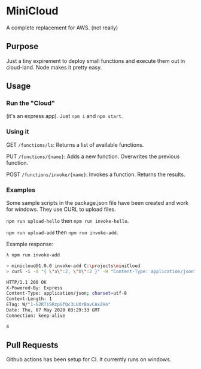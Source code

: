 # MiniCloud
A complete replacement for AWS. (not really)

## Purpose
Just a tiny expirement to deploy small functions and execute them out in cloud-land. Node makes it pretty easy.

## Usage

### Run the "Cloud"
(it's an express app). Just `npm i` and `npm start`.

### Using it

GET `/functions/ls`: Returns a list of available functions.

PUT `/functions/{name}`: Adds a new function. Overwrites the previous function.

POST `/functions/invoke/{name}`: Invokes a function. Returns the results.

### Examples

Some sample scripts in the package.json file have been created and work for windows. They use CURL to upload files.

`npm run upload-hello` then `npm run invoke-hello`.

`npm run upload-add` then `npm run invoke-add`.

Example response:

```bash
λ npm run invoke-add

> minicloud@1.0.0 invoke-add C:\projects\miniCloud
> curl -i -d "{ \"a\":2, \"b\":2 }" -H "Content-Type: application/json" -X POST localhost:3000/functions/invoke/add.js

HTTP/1.1 200 OK
X-Powered-By: Express
Content-Type: application/json; charset=utf-8
Content-Length: 1
ETag: W/"1-G2RTiSRzpGfQc3LUXrBavCAxZHo"
Date: Thu, 07 May 2020 03:29:33 GMT
Connection: keep-alive

4
```

## Pull Requests

Github actions has been setup for CI. It currently runs on windows.